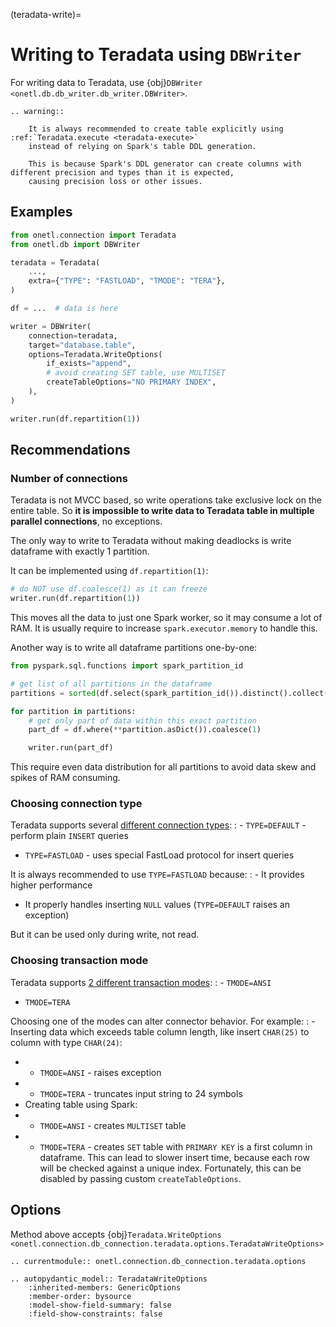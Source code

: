 (teradata-write)=

# Writing to Teradata using `DBWriter`

For writing data to Teradata, use {obj}`DBWriter <onetl.db.db_writer.db_writer.DBWriter>`.

```{eval-rst}
.. warning::

    It is always recommended to create table explicitly using :ref:`Teradata.execute <teradata-execute>`
    instead of relying on Spark's table DDL generation.

    This is because Spark's DDL generator can create columns with different precision and types than it is expected,
    causing precision loss or other issues.
```

## Examples

```python
from onetl.connection import Teradata
from onetl.db import DBWriter

teradata = Teradata(
    ...,
    extra={"TYPE": "FASTLOAD", "TMODE": "TERA"},
)

df = ...  # data is here

writer = DBWriter(
    connection=teradata,
    target="database.table",
    options=Teradata.WriteOptions(
        if_exists="append",
        # avoid creating SET table, use MULTISET
        createTableOptions="NO PRIMARY INDEX",
    ),
)

writer.run(df.repartition(1))
```

## Recommendations

### Number of connections

Teradata is not MVCC based, so write operations take exclusive lock on the entire table.
So **it is impossible to write data to Teradata table in multiple parallel connections**, no exceptions.

The only way to write to Teradata without making deadlocks is write dataframe with exactly 1 partition.

It can be implemented using `df.repartition(1)`:

```python
# do NOT use df.coalesce(1) as it can freeze
writer.run(df.repartition(1))
```

This moves all the data to just one Spark worker, so it may consume a lot of RAM. It is usually require to increase `spark.executor.memory` to handle this.

Another way is to write all dataframe partitions one-by-one:

```python
from pyspark.sql.functions import spark_partition_id

# get list of all partitions in the dataframe
partitions = sorted(df.select(spark_partition_id()).distinct().collect())

for partition in partitions:
    # get only part of data within this exact partition
    part_df = df.where(**partition.asDict()).coalesce(1)

    writer.run(part_df)
```

This require even data distribution for all partitions to avoid data skew and spikes of RAM consuming.

### Choosing connection type

Teradata supports several [different connection types](https://teradata-docs.s3.amazonaws.com/doc/connectivity/jdbc/reference/current/jdbcug_chapter_2.html#BABFGFAF):
: - `TYPE=DEFAULT` - perform plain `INSERT` queries
  - `TYPE=FASTLOAD` - uses special FastLoad protocol for insert queries

It is always recommended to use `TYPE=FASTLOAD` because:
: - It provides higher performance
  - It properly handles inserting `NULL` values (`TYPE=DEFAULT` raises an exception)

But it can be used only during write, not read.

### Choosing transaction mode

Teradata supports [2 different transaction modes](https://teradata-docs.s3.amazonaws.com/doc/connectivity/jdbc/reference/current/jdbcug_chapter_2.html#TMODESEC):
: - `TMODE=ANSI`
  - `TMODE=TERA`

Choosing one of the modes can alter connector behavior. For example:
: - Inserting data which exceeds table column length, like insert `CHAR(25)` to column with type `CHAR(24)`:
  - - `TMODE=ANSI` - raises exception
  - - `TMODE=TERA` - truncates input string to 24 symbols
  - Creating table using Spark:
  - - `TMODE=ANSI` - creates `MULTISET` table
  - - `TMODE=TERA` - creates `SET` table with `PRIMARY KEY` is a first column in dataframe.
      This can lead to slower insert time, because each row will be checked against a unique index.
      Fortunately, this can be disabled by passing custom `createTableOptions`.

## Options

Method above accepts {obj}`Teradata.WriteOptions <onetl.connection.db_connection.teradata.options.TeradataWriteOptions>`

```{eval-rst}
.. currentmodule:: onetl.connection.db_connection.teradata.options
```

```{eval-rst}
.. autopydantic_model:: TeradataWriteOptions
    :inherited-members: GenericOptions
    :member-order: bysource
    :model-show-field-summary: false
    :field-show-constraints: false
```
